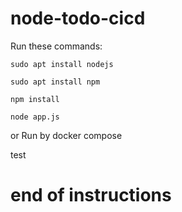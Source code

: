 # node-todo-cicd

Run these commands:


`sudo apt install nodejs`


`sudo apt install npm`


`npm install`

`node app.js`

or Run by docker compose

test

# end of instructions

